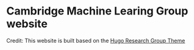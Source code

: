 # Cambridge Machine Learing Group website



Credit: This website is built based on the [Hugo Research Group Theme](https://github.com/wowchemy/starter-hugo-research-group)

